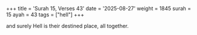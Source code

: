 +++
title = 'Surah 15, Verses 43'
date = '2025-08-27'
weight = 1845
surah = 15
ayah = 43
tags = ["hell"]
+++

and surely Hell is their destined place, all together.